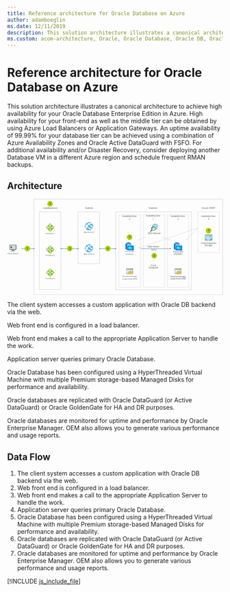 ```yaml
---
title: Reference architecture for Oracle Database on Azure
author: adamboeglin
ms.date: 12/11/2019
description: This solution architecture illustrates a canonical architecture to achieve high availability for your Oracle Database Enterprise Edition in Azure. High availability for your front-end as well as the middle tier can be obtained by using Azure Load Balancers or Application Gateways. An uptime availability of 99.99% for your database tier can be achieved using a combination of Azure Availability Zones and Oracle Active DataGuard with FSFO. For additional availability and/or Disaster Recovery, consider deploying another Database VM in a different Azure region and schedule frequent RMAN backups.
ms.custom: acom-architecture, Oracle, Oracle Database, Oracle DB, Oracle on Azure, Oracle DB architecture, interactive-diagram
---
```

# Reference architecture for Oracle Database on Azure

This solution architecture illustrates a canonical architecture to achieve high availability for your Oracle Database Enterprise Edition in Azure. High availability for your front-end as well as the middle tier can be obtained by using Azure Load Balancers or Application Gateways. An uptime availability of 99.99% for your database tier can be achieved using a combination of Azure Availability Zones and Oracle Active DataGuard with FSFO. For additional availability and/or Disaster Recovery, consider deploying another Database VM in a different Azure region and schedule frequent RMAN backups.


## Architecture

<svg class="architecture-diagram" aria-labelledby="reference-architecture-for-oracle-database-on-azure" height="507px" viewbox="0 0 1139 507" width="1139px" xmlns="https://www.w3.org/2000/svg" xmlns:xlink="https://www.w3.org/1999/xlink"><title id="reference-architecture-for-oracle-database-on-azure">Reference architecture for Oracle Database on Azure</title><desc>This solution architecture illustrates a canonical architecture to achieve high availability for your Oracle Database Enterprise Edition in Azure. High availability for your front-end as well as the middle tier can be obtained by using Azure Load Balancers or Application Gateways. An uptime availability of 99.99% for your database tier can be achieved using a combination of Azure Availability Zones and Oracle Active DataGuard with FSFO. For additional availability and/or Disaster Recovery, consider deploying another Database VM in a different Azure region and schedule frequent RMAN backups.</desc><g fill="none" fill-rule="evenodd" stroke="none" stroke-width="1"><g id="Group" transform="translate(-12.000000, -11.000000)"><polygon points="0 533.821 1159.641 533.821 1159.641 0 0 0"></polygon><polygon points="182.286 488.767 295.554 488.767 295.554 78.906 182.286 78.906" stroke="#9F9F9F" stroke-linecap="round"></polygon><polygon points="387.21 352.096 500.478 352.096 500.478 78.906 387.21 78.906" stroke="#9F9F9F" stroke-linecap="round"></polygon><polyline points="715.1863 476.6644 715.1863 477.1644 714.6863 477.1644" stroke="#9F9F9F" stroke-linecap="round"></polyline><path d="M711.6629,477.1644 L604.3189,477.1644" stroke="#9F9F9F" stroke-dasharray="1.008,3.024" stroke-linecap="round"></path><polyline points="602.8074 477.1644 602.3074 477.1644 602.3074 476.6644" stroke="#9F9F9F" stroke-linecap="round"></polyline><path d="M602.3074,473.6732 L602.3074,96.3072" stroke="#9F9F9F" stroke-dasharray="0.997,2.991" stroke-linecap="round"></path><polyline points="602.3074 94.8119 602.3074 94.3119 602.8074 94.3119" stroke="#9F9F9F" stroke-linecap="round"></polyline><path d="M605.8314,94.3119 L713.1744,94.3119" stroke="#9F9F9F" stroke-dasharray="1.008,3.024" stroke-linecap="round"></path><polyline points="714.6863 94.3119 715.1863 94.3119 715.1863 94.8119" stroke="#9F9F9F" stroke-linecap="round"></polyline><path d="M715.1863,97.8031 L715.1863,475.1681" stroke="#9F9F9F" stroke-dasharray="0.997,2.991" stroke-linecap="round"></path><polyline points="843.8631 476.6644 843.8631 477.1644 843.3631 477.1644" stroke="#9F9F9F" stroke-linecap="round"></polyline><path d="M840.3397,477.1644 L732.9957,477.1644" stroke="#9F9F9F" stroke-dasharray="1.008,3.024" stroke-linecap="round"></path><polyline points="731.4842 477.1644 730.9842 477.1644 730.9842 476.6644" stroke="#9F9F9F" stroke-linecap="round"></polyline><path d="M730.9842,473.6732 L730.9842,96.3072" stroke="#9F9F9F" stroke-dasharray="0.997,2.991" stroke-linecap="round"></path><polyline points="730.9842 94.8119 730.9842 94.3119 731.4842 94.3119" stroke="#9F9F9F" stroke-linecap="round"></polyline><path d="M734.5076,94.3119 L841.8516,94.3119" stroke="#9F9F9F" stroke-dasharray="1.008,3.024" stroke-linecap="round"></path><polyline points="843.3631 94.3119 843.8631 94.3119 843.8631 94.8119" stroke="#9F9F9F" stroke-linecap="round"></polyline><path d="M843.8631,97.8031 L843.8631,475.1691" stroke="#9F9F9F" stroke-dasharray="0.997,2.991" stroke-linecap="round"></path><polyline points="970.6942 476.6644 970.6942 477.1644 970.1942 477.1644" stroke="#9F9F9F" stroke-linecap="round"></polyline><path d="M967.1697,477.1644 L859.8267,477.1644" stroke="#9F9F9F" stroke-dasharray="1.008,3.024" stroke-linecap="round"></path><polyline points="858.3143 477.1644 857.8143 477.1644 857.8143 476.6644" stroke="#9F9F9F" stroke-linecap="round"></polyline><path d="M857.8143,473.6732 L857.8143,96.3072" stroke="#9F9F9F" stroke-dasharray="0.997,2.991" stroke-linecap="round"></path><polyline points="857.8143 94.8119 857.8143 94.3119 858.3143 94.3119" stroke="#9F9F9F" stroke-linecap="round"></polyline><path d="M861.3387,94.3119 L968.6827,94.3119" stroke="#9F9F9F" stroke-dasharray="1.008,3.024" stroke-linecap="round"></path><polyline points="970.1942 94.3119 970.6942 94.3119 970.6942 94.8119" stroke="#9F9F9F" stroke-linecap="round"></polyline><path d="M970.6942,97.8031 L970.6942,475.1681" stroke="#9F9F9F" stroke-dasharray="0.997,2.991" stroke-linecap="round"></path><text fill="#525252" font-family="SegoeUI-Semibold, Segoe UI" font-size="9.7454" font-weight="500"><tspan x="417.3347" y="189.251957">A</tspan><tspan letter-spacing="-0.0048727" x="423.877632" y="189.251957">p</tspan><tspan x="429.744744" y="189.251957">p Se</tspan><tspan letter-spacing="0.39079054" x="448.778728" y="189.251957">r</tspan><tspan letter-spacing="-0.0730905" x="453.166655" y="189.251957">v</tspan><tspan x="457.961506" y="189.251957">er1</tspan></text><text fill="#525252" font-family="SegoeUI-Semibold, Segoe UI" font-size="9.7454" font-weight="500"><tspan x="215.595175" y="196.249154">F</tspan><tspan letter-spacing="-0.08381044" x="220.491667" y="196.249154">r</tspan><tspan x="223.929144" y="196.249154">o</tspan><tspan letter-spacing="0.00584724" x="229.748784" y="196.249154">n</tspan><tspan x="235.441035" y="196.249154">t</tspan><tspan letter-spacing="-0.0048727" x="238.962322" y="196.249154">E</tspan><tspan x="244.001455" y="196.249154">nd 1</tspan></text><text fill="#525252" font-family="SegoeUI-Semibold, Segoe UI" font-size="9.7454" font-weight="500"><tspan x="214.854524" y="312.24865">F</tspan><tspan letter-spacing="-0.08381044" x="219.751017" y="312.24865">r</tspan><tspan x="223.188493" y="312.24865">o</tspan><tspan letter-spacing="0.00584724" x="229.008134" y="312.24865">n</tspan><tspan x="234.700384" y="312.24865">tEnd 2</tspan></text><text fill="#525252" font-family="SegoeUI-Semibold, Segoe UI" font-size="9.7454" font-weight="500"><tspan x="12.4230754" y="302.24987">Client </tspan><tspan letter-spacing="-0.2290169" x="40.6314402" y="302.24987">S</tspan><tspan x="45.4749802" y="302.24987">ys</tspan><tspan letter-spacing="-0.0535997" x="54.6303267" y="302.24987">t</tspan><tspan x="58.0409121" y="302.24987">em</tspan></text><text fill="#525252" font-family="SegoeUI-Semibold, Segoe UI" font-size="9.7454" font-weight="500"><tspan x="214.854524" y="433.247536">F</tspan><tspan letter-spacing="-0.08381044" x="219.751017" y="433.247536">r</tspan><tspan x="223.188493" y="433.247536">o</tspan><tspan letter-spacing="0.00584724" x="229.008134" y="433.247536">n</tspan><tspan x="234.700384" y="433.247536">tEnd 3</tspan></text><text fill="#525252" font-family="SegoeUI-Semibold, Segoe UI" font-size="9.7454" font-weight="500"><tspan x="416.59405" y="303.984551">A</tspan><tspan letter-spacing="-0.0048727" x="423.136982" y="303.984551">pp</tspan><tspan x="434.871205" y="303.984551"> Se</tspan><tspan letter-spacing="0.39176508" x="448.033205" y="303.984551">r</tspan><tspan letter-spacing="-0.0730905" x="452.422107" y="303.984551">v</tspan><tspan x="457.216958" y="303.984551">er2</tspan></text><text fill="#525252" font-family="SegoeUI-Semibold, Segoe UI" font-size="9.7454" font-weight="500"><tspan x="635.670642" y="291.987963">Oracle SB1</tspan></text><text fill="#525252" font-family="SegoeUI-Semibold, Segoe UI" font-size="9.7454" font-weight="500"><tspan x="638.165464" y="303.682443">(prima</tspan><tspan letter-spacing="0.39176508" x="667.144705" y="303.682443">r</tspan><tspan x="671.533607" y="303.682443">y)</tspan></text><text fill="#525252" font-family="SegoeUI-Semibold, Segoe UI" font-size="9.7454" font-weight="500"><tspan x="620.438581" y="423.200029">P</tspan><tspan letter-spacing="-0.08478498" x="626.134501" y="423.200029">r</tspan><tspan x="629.571003" y="423.200029">emium </tspan><tspan letter-spacing="-0.27676936" x="662.923302" y="423.200029">S</tspan><tspan letter-spacing="-0.0535997" x="667.671505" y="423.200029">t</tspan><tspan x="671.08209" y="423.200029">orage</tspan></text><text fill="#525252" font-family="SegoeUI-Semibold, Segoe UI" font-size="9.7454" font-weight="500"><tspan x="619.464041" y="434.894509">usin</tspan><tspan letter-spacing="-0.0048727" x="637.584395" y="434.894509">g</tspan><tspan x="643.451506" y="434.894509"> Oracle ASM</tspan></text><text fill="#525252" font-family="SegoeUI-Semibold, Segoe UI" font-size="10.2341" font-weight="500" letter-spacing="-0.27427388"><tspan x="755.1484" y="266.944247">R</tspan><tspan x="760.975609" y="266.944247">edo </tspan><tspan letter-spacing="-0.29167185" x="781.503774" y="266.944247">S</tspan><tspan x="786.48906" y="266.944247">t</tspan><tspan letter-spacing="-0.08801326" x="790.186928" y="266.944247">r</tspan><tspan x="793.796783" y="266.944247">eam</tspan></text><text fill="#525252" font-family="SegoeUI-Semibold, Segoe UI" font-size="10.2341" font-weight="500"><tspan x="770.417677" y="364.976691">Acti</tspan><tspan letter-spacing="-0.07675575" x="788.472269" y="364.976691">v</tspan><tspan x="793.507566" y="364.976691">e</tspan></text><text fill="#525252" font-family="SegoeUI-Semibold, Segoe UI" font-size="10.2341" font-weight="500"><tspan x="760.183577" y="377.257611">Data</tspan><tspan letter-spacing="-0.00511705" x="781.906054" y="377.257611">g</tspan><tspan x="788.067382" y="377.257611">ua</tspan><tspan letter-spacing="-0.08801326" x="799.38086" y="377.257611">r</tspan><tspan x="802.990715" y="377.257611">d</tspan></text><text fill="#525252" font-family="SegoeUI-Semibold, Segoe UI" font-size="10.2341" font-weight="500" letter-spacing="-0.11462192"><tspan x="754.309204" y="196.154978">F</tspan><tspan x="759.216687" y="196.154978">SFQ O</tspan><tspan letter-spacing="-0.00511705" x="788.214969" y="196.154978">b</tspan><tspan x="794.376297" y="196.154978">se</tspan><tspan letter-spacing="0.41038741" x="804.225619" y="196.154978">r</tspan><tspan letter-spacing="-0.07675575" x="808.833586" y="196.154978">v</tspan><tspan x="813.868883" y="196.154978">er</tspan></text><text fill="#525252" font-family="SegoeUI-Semibold, Segoe UI" font-size="10.2341" font-weight="500"><tspan x="888.355446" y="293.573376">Oracle DB2</tspan></text><text fill="#525252" font-family="SegoeUI-Semibold, Segoe UI" font-size="10.2341" font-weight="500"><tspan x="892.377447" y="305.854296">(stan</tspan><tspan letter-spacing="-0.00511705" x="915.19929" y="305.854296">db</tspan><tspan x="927.521946" y="305.854296">y)</tspan></text><text fill="#525252" font-family="SegoeUI-Semibold, Segoe UI" font-size="10.2341" font-weight="500"><tspan x="1036.12562" y="247.80648">Oracle En</tspan><tspan letter-spacing="-0.05628755" x="1079.99532" y="247.80648">t</tspan><tspan x="1083.57694" y="247.80648">er</tspan><tspan letter-spacing="-0.00511705" x="1092.80162" y="247.80648">p</tspan><tspan x="1098.96295" y="247.80648">rise</tspan></text><text fill="#525252" font-family="SegoeUI-Semibold, Segoe UI" font-size="10.2341" font-weight="500"><tspan x="1054.97683" y="260.0874">Mana</tspan><tspan letter-spacing="-0.00511705" x="1081.09177" y="260.0874">g</tspan><tspan x="1087.2531" y="260.0874">er</tspan></text><text fill="#525252" font-family="SegoeUI-Semibold, Segoe UI" font-size="10.2341" font-weight="500"><tspan x="874.027706" y="424.324237">P</tspan><tspan letter-spacing="-0.08903667" x="880.009257" y="424.324237">r</tspan><tspan x="883.618089" y="424.324237">emium </tspan><tspan letter-spacing="-0.28962503" x="918.642897" y="424.324237">S</tspan><tspan letter-spacing="-0.05628755" x="923.63023" y="424.324237">t</tspan><tspan x="927.211845" y="424.324237">ora</tspan><tspan letter-spacing="-0.00511705" x="942.453058" y="424.324237">g</tspan><tspan x="948.614386" y="424.324237">e</tspan></text><text fill="#525252" font-family="SegoeUI-Semibold, Segoe UI" font-size="10.2341" font-weight="500"><tspan x="873.004296" y="436.605157">usin</tspan><tspan letter-spacing="-0.00511705" x="892.033325" y="436.605157">g</tspan><tspan x="898.194653" y="436.605157"> Oracle ASM</tspan></text><text fill="#525252" font-family="SegoeUI-Semibold, Segoe UI" font-size="10.2341" font-weight="500"><tspan x="773.017139" y="283.206232">(sync)</tspan></text><text fill="#525252" font-family="SegoeUI-Semibold, Segoe UI" font-size="10.2341" font-weight="500" letter-spacing="-0.21593951"><tspan x="620.191323" y="105.808343">A</tspan><tspan letter-spacing="-0.16681583" x="626.626549" y="105.808343">v</tspan><tspan x="631.481838" y="105.808343">aila</tspan><tspan letter-spacing="-0.00511705" x="647.512596" y="105.808343">b</tspan><tspan x="653.673924" y="105.808343">ility Zone</tspan></text><text fill="#525252" font-family="SegoeUI-Semibold, Segoe UI" font-size="12.4275" font-weight="500"><tspan x="423.9194" y="62.4330541">S</tspan><tspan letter-spacing="0.0074565" x="430.685348" y="62.4330541">u</tspan><tspan letter-spacing="-0.00621375" x="437.944203" y="62.4330541">b</tspan><tspan x="445.426043" y="62.4330541">net</tspan></text><text fill="#525252" font-family="SegoeUI-Semibold, Segoe UI" font-size="12.4275" font-weight="500"><tspan x="201.330447" y="62.4330541">L</tspan><tspan letter-spacing="-0.144159" x="207.404631" y="62.4330541">o</tspan><tspan x="214.536142" y="62.4330541">a</tspan><tspan letter-spacing="-0.00621375" x="221.022957" y="62.4330541">d</tspan><tspan letter-spacing="-0.1516155" x="228.504798" y="62.4330541">b</tspan><tspan x="235.695602" y="62.4330541">alancer</tspan></text><text fill="#525252" font-family="SegoeUI-Semibold, Segoe UI" font-size="10.2341" font-weight="500"><tspan x="655.9062" y="121.608247">0</tspan></text><text fill="#525252" font-family="SegoeUI-Semibold, Segoe UI" font-size="10.2341" font-weight="500" letter-spacing="-0.21593951"><tspan x="1037.15713" y="105.806797">A</tspan><tspan letter-spacing="-0.16681583" x="1043.59235" y="105.806797">v</tspan><tspan x="1048.44764" y="105.806797">aila</tspan><tspan letter-spacing="-0.00511705" x="1064.4784" y="105.806797">b</tspan><tspan x="1070.63973" y="105.806797">ility Zone</tspan></text><text fill="#525252" font-family="SegoeUI-Semibold, Segoe UI" font-size="10.2341" font-weight="500"><tspan x="1072.88437" y="121.608247">0</tspan></text><text fill="#525252" font-family="SegoeUI-Semibold, Segoe UI" font-size="10.2341" font-weight="500" letter-spacing="-0.21593951"><tspan x="745.106616" y="104.629876">A</tspan><tspan letter-spacing="-0.16681583" x="751.541842" y="104.629876">v</tspan><tspan x="756.397131" y="104.629876">aila</tspan><tspan letter-spacing="-0.00511705" x="772.427889" y="104.629876">b</tspan><tspan x="778.589217" y="104.629876">ility Zone</tspan></text><text fill="#525252" font-family="SegoeUI-Semibold, Segoe UI" font-size="13.3133" font-weight="500"><tspan x="760.0439" y="61.8769709">Subnet</tspan></text><text fill="#525252" font-family="SegoeUI-Semibold, Segoe UI" font-size="13.3133" font-weight="500"><tspan x="1039.98266" y="61.8769709">Azu</tspan><tspan letter-spacing="-0.11449438" x="1062.87139" y="61.8769709">r</tspan><tspan x="1067.56737" y="61.8769709">e VN</tspan><tspan letter-spacing="0.05990985" x="1097.05425" y="61.8769709">E</tspan><tspan x="1104.06984" y="61.8769709">T</tspan></text><text fill="#525252" font-family="SegoeUI-Semibold, Segoe UI" font-size="10.2341" font-weight="500"><tspan x="780.7832" y="121.608247">1</tspan></text><text fill="#525252" font-family="SegoeUI-Semibold, Segoe UI" font-size="10.2341" font-weight="500" letter-spacing="-0.21593951"><tspan x="875.684009" y="105.806797">A</tspan><tspan letter-spacing="-0.16681583" x="882.119235" y="105.806797">v</tspan><tspan x="886.974524" y="105.806797">aila</tspan><tspan letter-spacing="-0.00511705" x="903.005282" y="105.806797">b</tspan><tspan x="909.16661" y="105.806797">ility Zone</tspan></text><text fill="#525252" font-family="SegoeUI-Semibold, Segoe UI" font-size="10.2341" font-weight="500"><tspan x="911.411252" y="121.608247">2</tspan></text><path d="M443.9422,176.2132 C455.8052,176.2132 465.4232,166.5012 465.4232,154.5222 C465.4232,142.5412 455.8052,132.8302 443.9422,132.8302 C432.0782,132.8302 422.4612,142.5412 422.4612,154.5222 C422.4612,166.5012 432.0782,176.2132 443.9422,176.2132" fill="#FFFFFF"></path><path d="M429.8299,148.7298 C430.9889,148.3088 432.2519,148.2038 433.4109,148.5198 C433.6209,148.2038 433.9369,147.9928 434.1469,147.6768 C436.1479,145.5718 438.2539,143.7808 440.1489,142.5178 C437.8329,140.0958 435.8319,137.6738 434.3579,135.1468 C433.0949,135.7788 431.8309,136.5148 430.6729,137.3578 C429.8299,138.0948 429.0929,138.7268 428.3559,139.5688 C428.0399,141.2538 427.9349,144.6238 429.8299,148.7298" fill="#59B3D8"></path><path d="M443.2015,140.6224 C449.0985,137.4634 454.2575,137.4634 457.6275,137.8854 C453.7315,134.6204 448.7825,132.9354 443.8335,132.9354 C441.6215,132.9354 439.4105,133.2514 437.1995,133.9884 C439.2005,136.3054 441.2015,138.5164 443.2015,140.6224" fill="#59B3D8"></path><path d="M426.8821,158.8382 C425.0921,156.4162 425.0921,153.2582 426.8821,150.9412 C425.4081,147.3602 425.5131,144.4122 426.0401,142.3072 C421.0901,149.5722 420.8801,159.3642 426.1451,166.8412 C426.2501,164.6302 426.5661,162.1032 427.4081,159.3642 C427.1981,159.2602 427.0921,159.0492 426.8821,158.8382" fill="#59B3D8"></path><path d="M447.2034,144.7279 C449.7304,147.2549 452.1524,149.5719 454.3634,151.4669 C456.3644,150.3089 458.8914,150.8349 460.3654,152.6249 C461.4184,153.9949 461.5244,155.6789 460.9974,157.0479 C462.6824,158.4169 463.8404,159.2589 464.6824,159.8909 C466.3674,153.6789 465.2094,146.7289 460.9974,141.2529 C460.8924,141.1479 460.7864,141.0429 460.7864,140.9379 C460.3654,141.0429 454.8904,140.6219 447.2034,144.7279" fill="#59B3D8"></path><path d="M459.5233,159.2582 C457.5223,160.8382 454.5743,160.4172 452.9943,158.4162 C451.9413,156.9422 451.8363,155.1522 452.4683,153.5722 C449.7303,151.4662 446.8873,149.0442 444.1493,146.6222 C444.0443,146.5182 444.0443,146.5182 443.9393,146.4122 C444.0443,146.5182 444.0443,146.5182 444.1493,146.6222 C442.3593,147.7802 440.4643,149.3612 438.4633,151.1512 C438.2523,151.3622 437.9373,151.6772 437.7263,151.8882 C438.7793,153.9932 438.6743,156.5212 437.4103,158.4162 C437.8323,158.7322 438.1473,159.0482 438.5683,159.3632 C440.5693,160.9442 442.5703,162.2072 444.3603,163.2602 C446.2553,162.1022 448.6773,162.4172 450.0463,164.2072 C450.4673,164.7342 450.6783,165.3652 450.7833,165.8922 C456.1533,167.4722 460.0493,166.9452 461.4183,166.6292 C462.4713,165.1552 463.2083,163.5752 463.8403,161.8912 C462.9983,161.3642 461.6293,160.4172 459.5233,158.9432 C459.7333,159.0482 459.6283,159.1542 459.5233,159.2582" fill="#59B3D8"></path><path d="M449.5223,170.3148 C447.6263,171.7898 444.9943,171.3678 443.5203,169.4728 C442.8883,168.5248 442.5723,167.4718 442.6783,166.4188 C440.5723,165.3658 438.4663,164.1018 436.3603,162.4178 C435.7283,161.8908 435.2013,161.4698 434.5703,160.9438 C433.6223,161.3648 432.5693,161.4698 431.5163,161.4698 C430.0423,165.3658 429.8313,168.9468 430.0423,171.2628 C433.9383,174.5268 438.8873,176.2108 443.8363,176.2108 C448.4693,176.2108 452.9973,174.7378 456.8933,171.7898 C457.5253,171.2628 458.1573,170.7358 458.7883,170.2098 C456.5773,170.2098 453.7343,170.1048 450.4703,169.3678 C450.2593,169.5778 449.9433,169.9998 449.5223,170.3148" fill="#59B3D8"></path><path d="M443.9422,292.9007 C455.8052,292.9007 465.4232,283.1887 465.4232,271.2097 C465.4232,259.2287 455.8052,249.5177 443.9422,249.5177 C432.0782,249.5177 422.4612,259.2287 422.4612,271.2097 C422.4612,283.1887 432.0782,292.9007 443.9422,292.9007" fill="#FFFFFF"></path><path d="M429.8299,265.4173 C430.9889,264.9963 432.2519,264.8913 433.4109,265.2063 C433.6209,264.8913 433.9369,264.6803 434.1469,264.3643 C436.1479,262.2583 438.2539,260.4683 440.1489,259.2043 C437.8329,256.7823 435.8319,254.3603 434.3579,251.8343 C433.0949,252.4663 431.8309,253.2023 430.6729,254.0453 C429.8299,254.7823 429.0929,255.4143 428.3559,256.2563 C428.0399,257.9413 427.9349,261.3113 429.8299,265.4173" fill="#59B3D8"></path><path d="M443.2015,257.3099 C449.0985,254.1509 454.2575,254.1509 457.6275,254.5719 C453.7315,251.3079 448.7825,249.6229 443.8335,249.6229 C441.6215,249.6229 439.4105,249.9389 437.1995,250.6759 C439.2005,252.9929 441.2015,255.2039 443.2015,257.3099" fill="#59B3D8"></path><path d="M426.8821,275.5257 C425.0921,273.1037 425.0921,269.9457 426.8821,267.6287 C425.4081,264.0477 425.5131,261.0997 426.0401,258.9947 C421.0901,266.2597 420.8801,276.0517 426.1451,283.5287 C426.2501,281.3177 426.5661,278.7907 427.4081,276.0517 C427.1981,275.9477 427.0921,275.7367 426.8821,275.5257" fill="#59B3D8"></path><path d="M447.2034,261.4154 C449.7304,263.9424 452.1524,266.2594 454.3634,268.1544 C456.3644,266.9964 458.8914,267.5224 460.3654,269.3124 C461.4184,270.6824 461.5244,272.3664 460.9974,273.7354 C462.6824,275.1044 463.8404,275.9464 464.6824,276.5784 C466.3674,270.3664 465.2094,263.4164 460.9974,257.9404 C460.8924,257.8354 460.7864,257.7294 460.7864,257.6254 C460.3654,257.7294 454.8904,257.3094 447.2034,261.4154" fill="#59B3D8"></path><path d="M459.5233,275.9457 C457.5223,277.5257 454.5743,277.1037 452.9943,275.1037 C451.9413,273.6297 451.8363,271.8397 452.4683,270.2597 C449.7303,268.1537 446.8873,265.7317 444.1493,263.3097 C444.0443,263.2047 444.0443,263.2047 443.9393,263.0997 C444.0443,263.2047 444.0443,263.2047 444.1493,263.3097 C442.3593,264.4677 440.4643,266.0487 438.4633,267.8387 C438.2523,268.0497 437.9373,268.3647 437.7263,268.5757 C438.7793,270.6807 438.6743,273.2087 437.4103,275.1037 C437.8323,275.4197 438.1473,275.7357 438.5683,276.0507 C440.5693,277.6317 442.5703,278.8937 444.3603,279.9477 C446.2553,278.7897 448.6773,279.1047 450.0463,280.8947 C450.4673,281.4217 450.6783,282.0527 450.7833,282.5797 C456.1533,284.1597 460.0493,283.6327 461.4183,283.3167 C462.4713,281.8427 463.2083,280.2627 463.8403,278.5787 C462.9983,278.0517 461.6293,277.1037 459.5233,275.6307 C459.7333,275.7357 459.6283,275.8417 459.5233,275.9457" fill="#59B3D8"></path><path d="M449.5223,287.0023 C447.6263,288.4773 444.9943,288.0553 443.5203,286.1603 C442.8883,285.2123 442.5723,284.1593 442.6783,283.1063 C440.5723,282.0533 438.4663,280.7893 436.3603,279.1053 C435.7283,278.5783 435.2013,278.1573 434.5703,277.6313 C433.6223,278.0523 432.5693,278.1573 431.5163,278.1573 C430.0423,282.0533 429.8313,285.6333 430.0423,287.9503 C433.9383,291.2143 438.8873,292.8983 443.8363,292.8983 C448.4693,292.8983 452.9973,291.4253 456.8933,288.4773 C457.5253,287.9503 458.1573,287.4233 458.7883,286.8973 C456.5773,286.8973 453.7343,286.7913 450.4703,286.0553 C450.2593,286.2653 449.9433,286.6873 449.5223,287.0023" fill="#59B3D8"></path><path d="M643.1077,407.8089 L675.1697,407.8089 C675.8807,407.8089 676.5207,407.3109 676.5207,406.4579 L676.5207,382.9269 L642.8947,382.3589 L643.1077,407.8089 Z" fill="#A0A1A2"></path><path d="M643.676,397.999 L652.633,397.999 L652.633,392.596 L643.676,392.596 L643.676,397.999 Z M654.339,390.677 L654.339,385.274 L663.296,385.274 L663.296,386.838 L666.922,382.928 L640.974,382.928 L640.974,384.137 L640.974,386.483 L640.974,406.459 C640.974,407.17 641.685,407.81 642.325,407.81 L643.818,407.81 L646.163,405.25 L643.676,405.25 L643.676,399.848 L651.211,399.848 L654.339,396.506 L654.339,392.596 L657.965,392.596 L659.742,390.677 L654.339,390.677 Z" fill="#BABBBC"></path><path d="M675.1673,377.5248 L670.7593,377.5248 L665.7123,382.9268 L676.5183,382.9268 L676.5183,378.8758 C676.5183,378.1648 676.0203,377.5248 675.1673,377.5248" fill="#7A7A7A"></path><path d="M671.9691,377.5248 L642.3241,377.5248 C641.6851,377.5248 640.9741,378.1648 640.9741,378.8758 L640.9741,382.9268 L666.9221,382.9268 L671.9691,377.5248 Z" fill="#9E9E9E"></path><path d="M640.9739,406.4593 C640.9739,407.1703 641.4719,407.8103 642.3249,407.8103 C641.6849,407.8103 640.9739,407.1703 640.9739,406.4593" fill="#A0A1A2"></path><path d="M642.3245,377.5248 C641.4715,377.5248 640.9735,378.1648 640.9735,378.8758 C640.9735,378.1648 641.6845,377.5248 642.3245,377.5248" fill="#7A7A7A"></path><polygon fill="#FFFFFF" points="663.2967 390.6771 663.2967 386.8381 659.7417 390.6771"></polygon><polygon fill="#FFFFFF" points="654.3387 385.2728 654.3387 390.6758 659.7417 390.6758 663.2957 386.8368 663.2957 385.2728"></polygon><polygon fill="#FCD116" points="654.3387 398.0004 663.2957 398.0004 663.2957 392.5974 657.9637 392.5974 654.3387 396.5074"></polygon><polygon fill="#FADC6A" points="654.3387 396.5072 657.9637 392.5972 654.3387 392.5972"></polygon><polygon fill="#FFFFFF" points="643.675 398 652.633 398 652.633 392.597 643.675 392.597"></polygon><polygon fill="#FCD116" points="652.6321 405.2504 652.6321 399.8484 651.2101 399.8484 646.1631 405.2504"></polygon><polygon fill="#FADC6A" points="643.6756 405.2504 646.1636 405.2504 651.2116 399.8484 643.6756 399.8484"></polygon><polygon fill="#FCD116" points="665.001 397.998 673.959 397.998 673.959 392.595 665.001 392.595"></polygon><polygon fill="#FFFFFF" points="665.001 390.677 673.959 390.677 673.959 385.275 665.001 385.275"></polygon><polygon fill="#FFFFFF" points="643.675 398 652.633 398 652.633 392.597 643.675 392.597"></polygon><polygon fill="#FCD116" points="654.339 405.25 663.296 405.25 663.296 399.848 654.339 399.848"></polygon><polygon fill="#FCD116" points="665.001 405.25 673.959 405.25 673.959 399.848 665.001 399.848"></polygon><polygon fill="#FFFFFF" points="643.675 390.676 652.633 390.676 652.633 385.273 643.675 385.273"></polygon><path d="M898.6151,407.8089 L930.6771,407.8089 C931.3871,407.8089 932.0271,407.3109 932.0271,406.4579 L932.0271,382.9269 L898.4021,382.3589 L898.6151,407.8089 Z" fill="#A0A1A2"></path><path d="M899.182,397.999 L908.139,397.999 L908.139,392.596 L899.182,392.596 L899.182,397.999 Z M909.846,390.677 L909.846,385.274 L918.804,385.274 L918.804,386.838 L922.429,382.928 L896.481,382.928 L896.481,384.137 L896.481,386.483 L896.481,406.459 C896.481,407.17 897.192,407.81 897.832,407.81 L899.325,407.81 L901.671,405.25 L899.182,405.25 L899.182,399.848 L906.718,399.848 L909.846,396.506 L909.846,392.596 L913.471,392.596 L915.249,390.677 L909.846,390.677 Z" fill="#BABBBC"></path><path d="M930.6746,377.5248 L926.2666,377.5248 L921.2196,382.9268 L932.0256,382.9268 L932.0256,378.8758 C932.0256,378.1648 931.5276,377.5248 930.6746,377.5248" fill="#7A7A7A"></path><path d="M927.4764,377.5248 L897.8314,377.5248 C897.1924,377.5248 896.4814,378.1648 896.4814,378.8758 L896.4814,382.9268 L922.4284,382.9268 L927.4764,377.5248 Z" fill="#9E9E9E"></path><path d="M896.4813,406.4593 C896.4813,407.1703 896.9783,407.8103 897.8323,407.8103 C897.1923,407.8103 896.4813,407.1703 896.4813,406.4593" fill="#A0A1A2"></path><path d="M897.8318,377.5248 C896.9778,377.5248 896.4808,378.1648 896.4808,378.8758 C896.4808,378.1648 897.1918,377.5248 897.8318,377.5248" fill="#7A7A7A"></path><polygon fill="#FFFFFF" points="918.8035 390.6771 918.8035 386.8381 915.2485 390.6771"></polygon><polygon fill="#FFFFFF" points="909.8455 385.2728 909.8455 390.6758 915.2485 390.6758 918.8025 386.8368 918.8025 385.2728"></polygon><polygon fill="#FCD116" points="909.8455 398.0004 918.8025 398.0004 918.8025 392.5974 913.4715 392.5974 909.8455 396.5074"></polygon><polygon fill="#FADC6A" points="909.8455 396.5072 913.4715 392.5972 909.8455 392.5972"></polygon><polygon fill="#FFFFFF" points="899.182 398 908.14 398 908.14 392.597 899.182 392.597"></polygon><polygon fill="#FCD116" points="908.1395 405.2504 908.1395 399.8484 906.7175 399.8484 901.6695 405.2504"></polygon><polygon fill="#FADC6A" points="899.1824 405.2504 901.6704 405.2504 906.7184 399.8484 899.1824 399.8484"></polygon><polygon fill="#FCD116" points="920.509 397.998 929.466 397.998 929.466 392.595 920.509 392.595"></polygon><polygon fill="#FFFFFF" points="920.509 390.677 929.466 390.677 929.466 385.275 920.509 385.275"></polygon><polygon fill="#FFFFFF" points="899.182 398 908.14 398 908.14 392.597 899.182 392.597"></polygon><polygon fill="#FCD116" points="909.846 405.25 918.803 405.25 918.803 399.848 909.846 399.848"></polygon><polygon fill="#FCD116" points="920.509 405.25 929.466 405.25 929.466 399.848 920.509 399.848"></polygon><polygon fill="#FFFFFF" points="899.182 390.676 908.14 390.676 908.14 385.273 899.182 385.273"></polygon><path d="M1059.406,230.9554 L1093.777,230.9554 C1094.64,230.9554 1095.346,230.2414 1095.346,229.3704 L1095.346,204.8024 L1083.356,204.8024 L1059.406,230.9554 Z" fill="#59B4D9"></path><path d="M1056.1091,204.8021 L1056.1091,207.1791 L1056.1091,229.3701 C1056.1091,230.2411 1056.8151,230.9551 1057.6781,230.9551 L1059.4051,230.9551 L1083.3561,204.8021 L1056.1091,204.8021 Z" fill="#59B4D9"></path><path d="M1056.1091,204.8021 L1056.1091,207.1791 L1056.1091,229.3701 C1056.1091,230.2411 1056.8151,230.9551 1057.6781,230.9551 L1059.4051,230.9551 L1083.3561,204.8021 L1056.1091,204.8021 Z" fill="#7DC3DF"></path><polygon fill="#A0A1A2" points="1083.573 204.5648 1056.109 204.5648 1056.109 204.8028 1083.356 204.8028"></polygon><path d="M1090.6355,200.1254 C1090.6355,199.1744 1089.9295,198.4614 1088.9885,198.4614 C1088.0465,198.4614 1087.3395,199.1744 1087.3395,200.1254 L1087.3395,216.8484 L1084.1225,216.8484 C1083.8095,214.9454 1082.8665,213.1224 1081.4545,211.6164 C1079.5715,209.7154 1077.1385,208.6854 1074.4705,208.6854 C1071.8805,208.6854 1069.3695,209.7154 1067.4875,211.6164 C1066.8595,212.2514 1066.8595,213.2814 1067.4875,213.9944 C1068.1145,214.6284 1069.1345,214.6284 1069.8405,213.9944 C1071.0965,212.7274 1072.7435,212.0924 1074.4705,212.0924 C1076.1975,212.0924 1077.8455,212.8064 1079.1005,213.9944 C1081.6905,216.6094 1081.6905,220.8104 1079.1005,223.3464 C1077.8455,224.6144 1076.1975,225.2484 1074.4705,225.2484 C1072.7435,225.2484 1071.0965,224.5354 1069.8405,223.3464 C1069.2125,222.7124 1068.1935,222.7124 1067.4875,223.3464 C1066.8595,223.9794 1066.8595,225.0114 1067.4875,225.7244 C1069.3695,227.6264 1071.8025,228.6564 1074.4705,228.6564 C1077.0605,228.6564 1079.5715,227.6264 1081.4545,225.7244 C1083.0245,224.1394 1083.8875,222.2364 1084.2005,220.1764 L1088.9885,220.1764 C1089.9295,220.1764 1090.6355,219.4634 1090.6355,218.5124 L1090.6355,200.1254 Z" fill="#FFFFFF"></path><path d="M1074.4714,214.5492 C1072.9024,214.5492 1071.5684,215.5002 1070.9404,216.8482 L1064.1134,216.8482 L1064.1134,200.1252 C1064.1134,199.1742 1063.4074,198.4612 1062.4654,198.4612 C1061.6024,198.4612 1060.8964,199.2532 1060.8964,200.1252 L1060.8964,218.5122 C1060.8964,219.4632 1061.6024,220.1762 1062.5434,220.1762 L1071.0184,220.1762 C1071.6464,221.5242 1072.9804,222.4752 1074.5494,222.4752 C1076.7464,222.4752 1078.4734,220.7312 1078.4734,218.5122 C1078.3954,216.2922 1076.5904,214.5492 1074.4714,214.5492" fill="#FFFFFF"></path><path d="M1093.7742,197.1937 L1090.3222,197.1937 L1083.3552,204.8017 L1095.3432,204.8017 L1095.3432,198.7787 C1095.3432,197.9067 1094.6382,197.1937 1093.7742,197.1937" fill="#A0A1A2"></path><path d="M1057.6785,197.1937 C1056.8155,197.1937 1056.1095,197.9067 1056.1095,198.7787 L1056.1095,204.8017 L1083.3565,204.8017 L1090.3245,197.1937 L1057.6785,197.1937 Z" fill="#B3B4B5"></path><path d="M907.5027,253.4838 L907.5027,244.5378 L892.4717,244.5378 L892.4717,274.1568 C892.4717,276.2128 895.5737,278.0258 900.1687,278.9928 L900.1687,253.4838 L907.5027,253.4838 Z" fill="#0072C6"></path><polygon fill="#2D88CB" points="907.7449 244.5375 907.5029 244.5375 907.5029 253.4835 923.0579 253.4835 923.0579 244.5375"></polygon><path d="M923.0574,244.5365 C923.0574,247.5585 916.2064,250.0985 907.7854,250.0985 C899.3624,250.0985 892.4714,247.6805 892.4714,244.5365 C892.4714,241.5145 899.3224,238.9745 907.7444,238.9745 C916.1664,238.9745 923.0574,241.5145 923.0574,244.5365" fill="#FFFFFF"></path><path d="M919.9559,244.2943 C919.9559,246.2693 914.4759,247.9213 907.7859,247.9213 C901.0969,247.9213 895.6159,246.2693 895.6159,244.2943 C895.6159,242.2383 901.0969,240.5863 907.7859,240.5863 C914.4759,240.5863 919.9559,242.2383 919.9559,244.2943" fill="#0072C6"></path><path d="M917.4149,246.5101 C919.0669,245.8651 919.9529,245.1001 919.9529,244.2941 C919.9529,242.2391 914.4729,240.5861 907.7829,240.5861 C901.0939,240.5861 895.5729,242.2391 895.5729,244.2941 C895.5729,245.1001 896.5399,245.9471 898.1119,246.5101 C900.3279,245.6231 903.8339,245.1001 907.7429,245.1001 C911.6919,245.0601 915.1979,245.6231 917.4149,246.5101" fill="#2D88CB"></path><polygon fill="#0078D4" points="901.542 282.133 936.037 282.133 936.037 255.576 901.542 255.576"></polygon><polygon fill="#50E6FF" points="901.542 258.441 936.037 258.441 936.037 254.854 901.542 254.854"></polygon><path d="M922.8162,266.055 L922.8162,263.516 L906.9792,263.516 L906.9792,274.961 L913.2652,274.961 L917.1342,278.951 C917.2142,279.031 917.4172,278.951 917.3762,278.789 L916.8522,274.92 L918.8272,274.92 C918.3432,274.034 918.0612,273.027 918.0612,271.979 C918.1012,269.077 920.1162,266.659 922.8162,266.055" fill="#50E6FF"></path><path d="M925.3563,267.0619 L925.3563,266.6189 C925.0343,266.5379 924.6303,266.5379 924.2283,266.5379 C921.2063,266.5379 918.6673,268.9969 918.6673,272.0989 C918.6673,275.2019 921.1253,277.6609 924.2283,277.6609 C924.7923,277.6609 925.3963,277.5799 925.9203,277.3779 L923.0993,274.6379 L923.9063,273.1469 L925.3963,273.1469 C925.9603,273.1469 926.4443,272.6639 926.4443,272.0989 C926.4443,271.5349 925.9603,271.0509 925.3963,271.0509 L920.7223,271.0509 L923.1403,268.3919 L923.1403,269.6009 L925.3563,269.6009 C926.7663,269.6009 927.8543,270.7289 927.8543,272.0989 C927.8543,273.4689 926.7263,274.5969 925.3563,274.5969 L927.3713,276.5719 C928.7823,275.5649 929.6683,273.9129 929.6683,272.0989 C929.6683,270.5679 929.0233,269.1579 928.0163,268.1899 L926.3233,268.1899 C925.7993,268.0689 925.3563,267.6259 925.3563,267.0619" fill="#50E6FF"></path><path d="M926.7225,267.1029 C926.5615,267.1029 926.4815,267.0629 926.4415,266.9419 C926.4005,266.9009 926.4005,266.8609 926.4005,266.7399 C926.4005,266.5389 926.5615,266.4169 926.7225,266.4169 C926.9245,266.4169 927.0445,266.5789 927.0445,266.7399 C927.0445,266.9009 926.9245,267.0629 926.7225,267.1029 L926.7225,267.1029 Z M930.9135,261.4609 L927.9725,264.4029 L926.4415,264.4029 C926.1595,264.4029 925.9165,264.6449 925.9165,264.9259 L925.9165,266.6599 L925.9165,266.9819 C925.9165,267.2639 926.1595,267.5049 926.4415,267.5049 L927.6495,267.5049 L928.4555,267.5049 C928.7385,267.5049 928.9795,267.2639 928.9795,266.9819 L928.9795,265.0469 L928.9795,265.0069 L929.3015,265.0069 L929.7855,264.5239 L929.7855,263.9589 L929.9475,263.7979 L930.5105,263.7979 L930.8325,263.4759 L930.8325,262.8319 L931.2765,262.3879 L931.6795,262.3879 L931.6795,261.4199 L930.9135,261.4199 L930.9135,261.4609 Z" fill="#50E6FF"></path><path d="M926.7225,267.1029 C926.6825,267.0629 926.5215,267.0229 926.4405,266.9419 C926.4805,267.0229 926.5615,267.1029 926.7225,267.1029" fill="#50E6FF"></path><path d="M651.9954,253.4838 L651.9954,244.5378 L636.9644,244.5378 L636.9644,274.1568 C636.9644,276.2128 640.0674,278.0258 644.6614,278.9928 L644.6614,253.4838 L651.9954,253.4838 Z" fill="#0072C6"></path><polygon fill="#2D88CB" points="652.2376 244.5375 651.9956 244.5375 651.9956 253.4835 667.5506 253.4835 667.5506 244.5375"></polygon><path d="M667.5506,244.5365 C667.5506,247.5585 660.6996,250.0985 652.2776,250.0985 C643.8556,250.0985 636.9646,247.6805 636.9646,244.5365 C636.9646,241.5145 643.8156,238.9745 652.2376,238.9745 C660.6596,238.9745 667.5506,241.5145 667.5506,244.5365" fill="#FFFFFF"></path><path d="M664.449,244.2943 C664.449,246.2693 658.969,247.9213 652.279,247.9213 C645.59,247.9213 640.109,246.2693 640.109,244.2943 C640.109,242.2383 645.59,240.5863 652.279,240.5863 C658.969,240.5863 664.449,242.2383 664.449,244.2943" fill="#0072C6"></path><path d="M661.9075,246.5101 C663.5595,245.8651 664.4465,245.1001 664.4465,244.2941 C664.4465,242.2391 658.9655,240.5861 652.2765,240.5861 C645.5865,240.5861 640.0665,242.2391 640.0665,244.2941 C640.0665,245.1001 641.0325,245.9471 642.6045,246.5101 C644.8215,245.6231 648.3265,245.1001 652.2365,245.1001 C656.1855,245.0601 659.6915,245.6231 661.9075,246.5101" fill="#2D88CB"></path><polygon fill="#0078D4" points="646.035 282.133 680.53 282.133 680.53 255.576 646.035 255.576"></polygon><polygon fill="#50E6FF" points="646.035 258.441 680.53 258.441 680.53 254.854 646.035 254.854"></polygon><path d="M667.3094,266.055 L667.3094,263.516 L651.4724,263.516 L651.4724,274.961 L657.7584,274.961 L661.6274,278.951 C661.7074,279.031 661.9094,278.951 661.8694,278.789 L661.3454,274.92 L663.3194,274.92 C662.8364,274.034 662.5544,273.027 662.5544,271.979 C662.5944,269.077 664.6094,266.659 667.3094,266.055" fill="#50E6FF"></path><path d="M669.8489,267.0619 L669.8489,266.6189 C669.5269,266.5379 669.1239,266.5379 668.7209,266.5379 C665.6989,266.5379 663.1599,268.9969 663.1599,272.0989 C663.1599,275.2019 665.6179,277.6609 668.7209,277.6609 C669.2849,277.6609 669.8899,277.5799 670.4129,277.3779 L667.5929,274.6379 L668.3979,273.1469 L669.8899,273.1469 C670.4529,273.1469 670.9369,272.6639 670.9369,272.0989 C670.9369,271.5349 670.4529,271.0509 669.8899,271.0509 L665.2149,271.0509 L667.6329,268.3919 L667.6329,269.6009 L669.8489,269.6009 C671.2599,269.6009 672.3479,270.7289 672.3479,272.0989 C672.3479,273.4689 671.2199,274.5969 669.8489,274.5969 L671.8639,276.5719 C673.2749,275.5649 674.1609,273.9129 674.1609,272.0989 C674.1609,270.5679 673.5159,269.1579 672.5089,268.1899 L670.8159,268.1899 C670.2919,268.0689 669.8489,267.6259 669.8489,267.0619" fill="#50E6FF"></path><path d="M671.2156,267.1029 C671.0546,267.1029 670.9736,267.0629 670.9336,266.9419 C670.8936,266.9009 670.8936,266.8609 670.8936,266.7399 C670.8936,266.5389 671.0546,266.4169 671.2156,266.4169 C671.4176,266.4169 671.5376,266.5789 671.5376,266.7399 C671.5376,266.9009 671.4176,267.0629 671.2156,267.1029 L671.2156,267.1029 Z M675.4066,261.4609 L672.4656,264.4029 L670.9336,264.4029 C670.6516,264.4029 670.4096,264.6449 670.4096,264.9259 L670.4096,266.6599 L670.4096,266.9819 C670.4096,267.2639 670.6516,267.5049 670.9336,267.5049 L672.1426,267.5049 L672.9486,267.5049 C673.2306,267.5049 673.4726,267.2639 673.4726,266.9819 L673.4726,265.0469 L673.4726,265.0069 L673.7946,265.0069 L674.2786,264.5239 L674.2786,263.9589 L674.4396,263.7979 L675.0036,263.7979 L675.3256,263.4759 L675.3256,262.8319 L675.7696,262.3879 L676.1726,262.3879 L676.1726,261.4199 L675.4066,261.4199 L675.4066,261.4609 Z" fill="#50E6FF"></path><path d="M671.2151,267.1029 C671.1751,267.0629 671.0141,267.0229 670.9331,266.9419 C670.9731,267.0229 671.0541,267.1029 671.2151,267.1029" fill="#50E6FF"></path><path d="M793.2977,142.969076 C789.4927,142.9751 785.8407,144.4651 783.1177,147.1231 C780.3967,149.7811 778.8187,153.3951 778.7207,157.1981 C780.8147,156.0991 783.2037,155.6961 785.5427,156.0461 C787.8807,156.3971 790.0477,157.4831 791.7277,159.1471 C793.4067,160.8121 794.5137,162.9681 794.8857,165.3031 C795.2567,167.6391 794.8747,170.0321 793.7957,172.1361 C797.6227,172.0111 801.2477,170.3861 803.8887,167.6121 C806.5277,164.8371 807.9717,161.1361 807.9057,157.3071 C807.8407,153.4781 806.2727,149.8281 803.5387,147.1451 C800.8057,144.4621 797.1267,142.9621 793.2977,142.969076" fill="#FFFFFF"></path><path d="M794.1346,172.766 C797.3086,169.984 800.6936,165.572 800.6936,157.575 C800.6936,149.577 797.3626,144.991 794.1036,142.364 L792.7836,143.661 C795.8326,146.119 798.6536,149.51 798.6536,157.576 C798.6536,165.672 795.7376,168.901 792.7556,171.511 L794.1346,172.766 Z" fill="#3898C5"></path><polygon fill="#3898C5" points="779.661 158.482 807.105 158.482 807.105 156.653 779.661 156.653"></polygon><path d="M793.3846,150.7279 C788.8836,150.7279 784.8186,149.4719 782.3916,147.6019 L781.2936,148.6999 C784.0006,150.8739 788.4016,152.2949 793.3846,152.2949 C798.3676,152.2949 802.7696,150.8739 805.4756,148.6989 L804.3776,147.6019 C801.9516,149.4719 797.8866,150.7279 793.3846,150.7279" fill="#3898C5"></path><path d="M775.1834,172.3129 L766.5464,180.9489 C766.0944,181.4079 765.8424,182.0269 765.845374,182.6699 C765.8474,183.3149 766.1044,183.9309 766.5594,184.3869 C767.0154,184.8419 767.6314,185.0989 768.2764,185.100926 C768.9194,185.1039 769.5384,184.8519 769.9974,184.3999 L778.6384,175.7689 L775.1834,172.3129 Z" fill="#7A7B7B"></path><path d="M771.7947,175.7015 C772.6987,177.0755 773.8747,178.2515 775.2487,179.1565 L777.5077,176.8965 L774.0527,173.4455 L771.7947,175.7015 Z" fill="#1D1D1D"></path><path d="M783.6453,174.7533 C787.9383,174.7533 791.4173,171.2733 791.4173,166.9803 C791.4173,162.6873 787.9383,159.2073 783.6453,159.2073 C779.3523,159.2073 775.8733,162.6873 775.8733,166.9803 C775.8733,171.2733 779.3523,174.7533 783.6453,174.7533" fill="#FFFFFF"></path><path d="M783.8846,176.5668 C789.1306,176.5668 793.3846,172.3138 793.3846,167.0668 C793.3846,161.8198 789.1306,157.5668 783.8846,157.5668 C778.6376,157.5668 774.3846,161.8198 774.3846,167.0668 C774.3846,172.3138 778.6376,176.5668 783.8846,176.5668" fill="#FFFFFF"></path><path d="M788.1346,156.7679 C788.3206,149.2839 791.0426,146.0339 793.9846,143.6609 L792.6646,142.3639 C789.6076,144.8299 786.4846,149.0269 786.1136,156.1469 C786.8066,156.2889 787.4826,156.4969 788.1346,156.7679" fill="#3898C5"></path><path d="M794.201,162.8656 C794.408,163.3796 794.577,163.9086 794.706,164.4476 C798.673,164.6666 802.189,165.8416 804.381,167.5266 L805.477,166.4296 C802.921,164.3746 798.845,163.0096 794.201,162.8656" fill="#3898C5"></path><path d="M793.3865,142.1058 C789.2875,142.1108 785.3595,143.7418 782.4605,146.6388 C779.5625,149.5378 777.9325,153.4668 777.9265,157.5658 C777.9265,157.5968 777.9315,157.6278 777.9325,157.6608 C778.5585,157.2628 779.2235,156.9298 779.9155,156.6658 C780.0875,154.0768 781.0025,151.5918 782.5495,149.5088 C784.0965,147.4248 786.2115,145.8328 788.6405,144.9188 C791.0695,144.0058 793.7095,143.8128 796.2455,144.3618 C798.7825,144.9098 801.1075,146.1768 802.9425,148.0118 C804.7765,149.8468 806.0435,152.1718 806.5925,154.7088 C807.1405,157.2448 806.9465,159.8848 806.0325,162.3138 C805.1195,164.7438 803.5265,166.8578 801.4435,168.4048 C799.3605,169.9518 796.8745,170.8658 794.2855,171.0378 C794.0215,171.7278 793.6885,172.3908 793.2915,173.0158 C793.3245,173.0158 793.3555,173.0208 793.3865,173.0208 C797.4875,173.0208 801.4195,171.3918 804.3185,168.4928 C807.2175,165.5938 808.8465,161.6618 808.8465,157.5608 C808.8465,153.4608 807.2175,149.5288 804.3185,146.6288 C801.4195,143.7298 797.4875,142.1018 793.3865,142.1018 L793.3865,142.1058 Z" fill="#3898C5"></path><polygon fill="#7FBA00" points="782.66 172.2484 780.874 166.9734 779.503 169.6784 776.973 169.6784 776.973 168.3224 778.65 168.3224 781.126 163.4464 782.65 167.9504 784.831 161.4394 786.617 166.7044 788.286 163.5214 790.791 163.5214 790.791 164.8934 789.07 164.8934 786.361 170.2314 784.835 165.7334"></polygon><path d="M777.4002,170.0795 C777.4002,164.4655 781.3122,160.5795 786.9002,160.5795 C788.5732,160.5805 790.2152,161.0255 791.6592,161.8695 C790.9302,160.6095 789.9212,159.5335 788.7112,158.7255 C787.5002,157.9175 786.1202,157.3985 784.6762,157.2095 C783.2332,157.0195 781.7652,157.1655 780.3872,157.6335 C779.0082,158.1005 777.7562,158.8805 776.7272,159.9095 C775.6982,160.9385 774.9192,162.1905 774.4512,163.5695 C773.9832,164.9475 773.8372,166.4155 774.0272,167.8585 C774.2162,169.3025 774.7352,170.6825 775.5442,171.8925 C776.3512,173.1035 777.4272,174.1125 778.6872,174.8415 C777.8432,173.3955 777.4002,171.7525 777.4002,170.0795" fill="#3898C5"></path><path d="M783.8856,175.9632 C782.1256,175.9632 780.4066,175.4422 778.9436,174.4652 C777.4806,173.4872 776.3406,172.0982 775.6666,170.4732 C774.9936,168.8482 774.8176,167.0592 775.1606,165.3332 C775.5036,163.6082 776.3506,162.0232 777.5946,160.7782 C778.8386,159.5342 780.4226,158.6882 782.1486,158.3442 C783.8736,158.0002 785.6616,158.1762 787.2876,158.8492 C788.9126,159.5222 790.3026,160.6612 791.2806,162.1242 C792.2586,163.5872 792.7806,165.3062 792.7816,167.0662 C792.7816,168.2342 792.5506,169.3912 792.1036,170.4702 C791.6566,171.5492 791.0016,172.5292 790.1756,173.3562 C789.3496,174.1822 788.3686,174.8372 787.2896,175.2832 C786.2106,175.7312 785.0536,175.9612 783.8856,175.9612 L783.8856,175.9632 Z M783.8856,155.0612 C781.5106,155.0612 779.1906,155.7652 777.2156,157.0832 C775.2406,158.4022 773.7026,160.2772 772.7936,162.4712 C771.8856,164.6652 771.6476,167.0782 772.1116,169.4072 C772.5736,171.7362 773.7176,173.8752 775.3966,175.5552 C777.0746,177.2342 779.2146,178.3772 781.5436,178.8402 C783.8716,179.3032 786.2856,179.0662 788.4796,178.1562 C790.6736,177.2482 792.5476,175.7092 793.8666,173.7352 C795.1866,171.7612 795.8906,169.4402 795.8906,167.0662 C795.8906,163.8812 794.6256,160.8282 792.3746,158.5762 C790.1226,156.3252 787.0696,155.0612 783.8856,155.0612 L783.8856,155.0612 Z" fill="#7A7B7B"></path><polygon fill="#EBEBEB" points="26.191 277.002 57.573 277.002 57.573 254.583 26.191 254.583"></polygon><path d="M47.4197,279.2484 L46.5607,279.2484 L38.0547,279.2484 L37.6107,279.2484 C38.7897,283.4424 37.2067,284.0444 30.2707,284.0444 L30.2707,286.2394 L39.0907,286.2394 L45.5317,286.2394 L53.8557,286.2394 L53.8557,284.0444 C46.9197,284.0444 46.2387,283.4444 47.4197,279.2484" fill="#7A7A7A"></path><path d="M57.9222,252.6849 L57.9372,252.6849 L57.9222,252.6849 L25.9902,252.6849 C25.5232,252.6849 25.1012,252.8719 24.7652,253.1649 C25.1012,252.8719 25.5232,252.6849 25.9892,252.6849 L57.9222,252.6849 Z" fill="#707070"></path><path d="M57.9422,252.6859 L54.6602,255.4819 L57.2832,255.4819 L57.2832,276.4529 L30.0332,276.4529 L26.7482,279.2489 L57.9202,279.2489 C59.0032,279.2489 60.0992,278.2829 60.0992,277.1979 L60.0992,254.7539 C60.0992,253.6659 59.0182,252.6999 57.9422,252.6859" fill="#3E3E3E"></path><path d="M24.0286,277.1986 L24.0286,254.7556 C24.0286,254.1326 24.3186,253.5546 24.7636,253.1666 C24.3186,253.5546 24.0286,254.1326 24.0286,254.7566 L24.0286,277.1986 C24.0286,278.2846 24.9036,279.2516 25.9876,279.2516 L26.7476,279.2516 L26.7486,279.2506 L25.9886,279.2506 C24.9036,279.2506 24.0286,278.2836 24.0286,277.1986" fill="#FFFFFF"></path><path d="M26.7615,276.4525 L26.7615,255.4815 L54.6595,255.4815 L57.9425,252.6855 C57.9395,252.6855 57.9375,252.6845 57.9345,252.6845 L57.9205,252.6845 L25.9885,252.6845 C25.5215,252.6845 25.0995,252.8725 24.7625,253.1655 C24.3185,253.5535 24.0285,254.1325 24.0285,254.7545 L24.0285,277.1965 C24.0285,278.2825 24.9035,279.2495 25.9885,279.2495 L26.7475,279.2495 L30.0325,276.4525 L26.7615,276.4525 Z" fill="#707070"></path><polygon fill="#9FA0A1" points="30.274 286.24 53.858 286.24 53.858 284.043 30.274 284.043"></polygon><path d="M42.5765,254.2064 C42.5765,254.4914 42.3475,254.7234 42.0645,254.7234 C41.7805,254.7234 41.5535,254.4914 41.5535,254.2064 C41.5535,253.9214 41.7805,253.6904 42.0645,253.6904 C42.3475,253.6904 42.5765,253.9214 42.5765,254.2064" fill="#B7D332"></path><polygon fill="#0078D4" points="44.027 261.703 54.714 261.703 54.714 260.975 44.027 260.975"></polygon><polygon fill="#0078D4" points="44.027 265.72 54.714 265.72 54.714 264.992 44.027 264.992"></polygon><polygon fill="#0078D4" points="44.027 269.738 54.714 269.738 54.714 269.01 44.027 269.01"></polygon><path d="M29.2415,265.3255 C29.2415,268.6535 31.9175,271.3515 35.2205,271.3515 C36.6345,271.3515 37.9305,270.8545 38.9535,270.0285 L35.2205,265.3255 L29.2415,265.3255 Z" fill="#3C3C41"></path><path d="M35.2205,265.3255 L38.9535,260.6225 C37.9305,259.7965 36.6345,259.2995 35.2205,259.2995 C31.9175,259.2995 29.2415,261.9975 29.2415,265.3255 L35.2205,265.3255 Z" fill="#75757A"></path><path d="M38.9456,260.6224 L35.2126,265.3254 L35.2126,265.3264 L38.9456,270.0294 C40.3136,268.9254 41.1916,267.2294 41.1916,265.3254 C41.1916,263.4224 40.3136,261.7264 38.9456,260.6224" fill="#50E6FF"></path><path d="M238.9212,182.5209 C237.8882,182.5209 236.9162,182.1189 236.1872,181.3879 L219.0942,164.2959 C218.3742,163.5759 217.9622,162.5809 217.9622,161.5619 C217.9622,160.5439 218.3742,159.5479 219.0942,158.8299 L236.1872,141.7379 C236.9172,141.0059 237.8882,140.6039 238.9212,140.6039 C239.9532,140.6039 240.9242,141.0059 241.6542,141.7379 L258.7452,158.8299 C259.4772,159.5569 259.8782,160.5289 259.8782,161.5619 C259.8782,162.5959 259.4772,163.5679 258.7442,164.2979 L241.6542,181.3879 C240.9252,182.1189 239.9532,182.5209 238.9212,182.5209" fill="#7FBA00"></path><path d="M234.5125,161.2777 C234.5125,158.8477 236.4905,156.8707 238.9205,156.8707 C239.3675,156.8707 239.7905,156.9577 240.1985,157.0817 L246.9765,147.0587 L241.6545,141.7377 C240.9245,141.0067 239.9525,140.6037 238.9215,140.6037 C237.8885,140.6037 236.9185,141.0067 236.1885,141.7377 L219.0955,158.8297 C218.3745,159.5487 217.9615,160.5447 217.9615,161.5617 C217.9615,161.9157 218.0285,162.2597 218.1225,162.5977 C218.1885,162.8307 218.2735,163.0547 218.3815,163.2727 C218.5665,163.6457 218.7965,163.9987 219.0955,164.2967 L228.7725,173.9737 L235.5005,164.0257 C234.8915,163.2687 234.5125,162.3217 234.5125,161.2777" fill="#9EC84B"></path><path d="M256.1995,161.2777 L250.6555,155.7347 L250.6555,159.6487 L244.7745,159.6427 C244.2065,157.6167 242.6165,156.0147 240.5955,155.4347 L240.5955,149.8267 L244.4635,149.8267 L238.9195,144.2827 L233.3765,149.8267 L237.2425,149.8267 L237.2425,155.4337 C235.2245,156.0137 233.6375,157.6107 233.0665,159.6317 L227.1825,159.6277 L227.1825,155.7567 L221.6385,161.2997 L227.1825,166.8427 L227.1825,162.9287 L233.0695,162.9347 C233.6415,164.9527 235.2265,166.5437 237.2425,167.1227 L237.2425,171.0087 C236.4045,171.6197 235.1235,172.9027 235.1235,174.3957 C235.1235,176.4757 236.8275,178.1687 238.9075,178.1687 C240.9875,178.1687 242.6885,176.4757 242.6885,174.3957 C242.6885,172.9197 241.4335,171.6517 240.5955,171.0317 L240.5955,167.1227 C242.6065,166.5457 244.1915,164.9577 244.7665,162.9457 L250.6555,162.9507 L250.6555,166.8217 L256.1995,161.2777 Z" fill="#FFFFFF"></path><path d="M238.9183,156.8705 C236.4883,156.8705 234.5103,158.8485 234.5103,161.2775 C234.5103,163.7085 236.4883,165.6855 238.9183,165.6855 C241.3493,165.6855 243.3263,163.7095 243.3263,161.2775 C243.3263,158.8475 241.3493,156.8705 238.9183,156.8705" fill="#59B4D9"></path><path d="M234.5106,161.2777 C234.5106,162.3217 234.8906,163.2687 235.4986,164.0247 L240.1966,157.0817 C239.7886,156.9577 239.3656,156.8707 238.9186,156.8707 C236.4886,156.8707 234.5106,158.8477 234.5106,161.2777" fill="#59B4D9"></path><path d="M234.5106,161.2777 C234.5106,162.3217 234.8906,163.2687 235.4986,164.0247 L240.1966,157.0817 C239.7886,156.9577 239.3656,156.8707 238.9186,156.8707 C236.4886,156.8707 234.5106,158.8477 234.5106,161.2777" fill="#83C6DF"></path><path d="M238.9212,299.1156 C237.8882,299.1156 236.9162,298.7136 236.1872,297.9826 L219.0942,280.8906 C218.3742,280.1706 217.9622,279.1766 217.9622,278.1566 C217.9622,277.1386 218.3742,276.1436 219.0942,275.4246 L236.1872,258.3326 C236.9172,257.6016 237.8882,257.1986 238.9212,257.1986 C239.9532,257.1986 240.9242,257.6016 241.6542,258.3326 L258.7452,275.4246 C259.4772,276.1516 259.8782,277.1236 259.8782,278.1566 C259.8782,279.1906 259.4772,280.1626 258.7442,280.8926 L241.6542,297.9826 C240.9252,298.7136 239.9532,299.1156 238.9212,299.1156" fill="#7FBA00"></path><path d="M234.5125,277.8724 C234.5125,275.4424 236.4905,273.4654 238.9205,273.4654 C239.3675,273.4654 239.7905,273.5524 240.1985,273.6764 L246.9765,263.6534 L241.6545,258.3324 C240.9245,257.6014 239.9525,257.1984 238.9215,257.1984 C237.8885,257.1984 236.9185,257.6014 236.1885,258.3324 L219.0955,275.4244 C218.3745,276.1434 217.9615,277.1394 217.9615,278.1564 C217.9615,278.5104 218.0285,278.8554 218.1225,279.1924 C218.1885,279.4254 218.2735,279.6494 218.3815,279.8674 C218.5665,280.2414 218.7965,280.5934 219.0955,280.8914 L228.7725,290.5684 L235.5005,280.6204 C234.8915,279.8634 234.5125,278.9164 234.5125,277.8724" fill="#9EC84B"></path><path d="M256.1995,277.8724 L250.6555,272.3294 L250.6555,276.2434 L244.7745,276.2374 C244.2065,274.2114 242.6165,272.6094 240.5955,272.0294 L240.5955,266.4214 L244.4635,266.4214 L238.9195,260.8774 L233.3765,266.4214 L237.2425,266.4214 L237.2425,272.0284 C235.2245,272.6084 233.6375,274.2054 233.0665,276.2264 L227.1825,276.2224 L227.1825,272.3514 L221.6385,277.8944 L227.1825,283.4374 L227.1825,279.5244 L233.0695,279.5294 C233.6415,281.5474 235.2265,283.1384 237.2425,283.7174 L237.2425,287.6034 C236.4045,288.2144 235.1235,289.4974 235.1235,290.9904 C235.1235,293.0704 236.8275,294.7634 238.9075,294.7634 C240.9875,294.7634 242.6885,293.0704 242.6885,290.9904 C242.6885,289.5144 241.4335,288.2464 240.5955,287.6264 L240.5955,283.7174 C242.6065,283.1404 244.1915,281.5524 244.7665,279.5404 L250.6555,279.5454 L250.6555,283.4164 L256.1995,277.8724 Z" fill="#FFFFFF"></path><path d="M238.9183,273.4652 C236.4883,273.4652 234.5103,275.4432 234.5103,277.8722 C234.5103,280.3032 236.4883,282.2802 238.9183,282.2802 C241.3493,282.2802 243.3263,280.3042 243.3263,277.8722 C243.3263,275.4422 241.3493,273.4652 238.9183,273.4652" fill="#59B4D9"></path><path d="M234.5106,277.8724 C234.5106,278.9164 234.8906,279.8634 235.4986,280.6194 L240.1966,273.6764 C239.7886,273.5524 239.3656,273.4654 238.9186,273.4654 C236.4886,273.4654 234.5106,275.4424 234.5106,277.8724" fill="#59B4D9"></path><path d="M234.5106,277.8724 C234.5106,278.9164 234.8906,279.8634 235.4986,280.6194 L240.1966,273.6764 C239.7886,273.5524 239.3656,273.4654 238.9186,273.4654 C236.4886,273.4654 234.5106,275.4424 234.5106,277.8724" fill="#83C6DF"></path><path d="M238.9212,420.722 C237.8882,420.722 236.9162,420.32 236.1872,419.588 L219.0942,402.496 C218.3742,401.777 217.9622,400.782 217.9622,399.763 C217.9622,398.745 218.3742,397.749 219.0942,397.03 L236.1872,379.939 C236.9172,379.207 237.8882,378.805 238.9212,378.805 C239.9532,378.805 240.9242,379.207 241.6542,379.939 L258.7452,397.03 C259.4772,397.758 259.8782,398.73 259.8782,399.763 C259.8782,400.796 259.4772,401.768 258.7442,402.498 L241.6542,419.588 C240.9252,420.32 239.9532,420.722 238.9212,420.722" fill="#7FBA00"></path><path d="M234.5125,399.4789 C234.5125,397.0479 236.4905,395.0709 238.9205,395.0709 C239.3675,395.0709 239.7905,395.1589 240.1985,395.2829 L246.9765,385.2599 L241.6545,379.9389 C240.9245,379.2079 239.9525,378.8049 238.9215,378.8049 C237.8885,378.8049 236.9185,379.2079 236.1885,379.9389 L219.0955,397.0299 C218.3745,397.7499 217.9615,398.7459 217.9615,399.7629 C217.9615,400.1159 218.0285,400.4609 218.1225,400.7979 C218.1885,401.0319 218.2735,401.2559 218.3815,401.4729 C218.5665,401.8469 218.7965,402.1999 219.0955,402.4969 L228.7725,412.1739 L235.5005,402.2259 C234.8915,401.4699 234.5125,400.5229 234.5125,399.4789" fill="#9EC84B"></path><path d="M256.1995,399.4789 L250.6555,393.9359 L250.6555,397.8489 L244.7745,397.8439 C244.2065,395.8169 242.6165,394.2159 240.5955,393.6359 L240.5955,388.0279 L244.4635,388.0279 L238.9195,382.4839 L233.3765,388.0279 L237.2425,388.0279 L237.2425,393.6349 C235.2245,394.2149 233.6375,395.8109 233.0665,397.8329 L227.1825,397.8289 L227.1825,393.9569 L221.6385,399.4999 L227.1825,405.0429 L227.1825,401.1299 L233.0695,401.1349 C233.6415,403.1539 235.2265,404.7449 237.2425,405.3239 L237.2425,409.2099 C236.4045,409.8209 235.1235,411.1029 235.1235,412.5969 C235.1235,414.6769 236.8275,416.3699 238.9075,416.3699 C240.9875,416.3699 242.6885,414.6769 242.6885,412.5969 C242.6885,411.1199 241.4335,409.8519 240.5955,409.2329 L240.5955,405.3239 C242.6065,404.7469 244.1915,403.1589 244.7665,401.1459 L250.6555,401.1519 L250.6555,405.0229 L256.1995,399.4789 Z" fill="#FFFFFF"></path><path d="M238.9183,395.0707 C236.4883,395.0707 234.5103,397.0487 234.5103,399.4787 C234.5103,401.9097 236.4883,403.8867 238.9183,403.8867 C241.3493,403.8867 243.3263,401.9097 243.3263,399.4787 C243.3263,397.0477 241.3493,395.0707 238.9183,395.0707" fill="#59B4D9"></path><path d="M234.5106,399.4789 C234.5106,400.5229 234.8906,401.4699 235.4986,402.2259 L240.1966,395.2829 C239.7886,395.1589 239.3656,395.0709 238.9186,395.0709 C236.4886,395.0709 234.5106,397.0479 234.5106,399.4789" fill="#59B4D9"></path><path d="M234.5106,399.4789 C234.5106,400.5229 234.8906,401.4699 235.4986,402.2259 L240.1966,395.2829 C239.7886,395.1589 239.3656,395.0709 238.9186,395.0709 C236.4886,395.0709 234.5106,397.0479 234.5106,399.4789" fill="#83C6DF"></path><path d="M297.7054,272.8949 L385.4344,272.8949" stroke="#185A97" stroke-width="1.5"></path><polygon fill="#185A97" points="298.6868 276.2494 292.8778 272.8954 298.6868 269.5404"></polygon><polygon fill="#185A97" points="384.2796 269.5404 390.0886 272.8944 384.2796 276.2494"></polygon><path d="M707.3817,226.7963 L745.4317,211.0093" stroke="#CBCBCB" stroke-linecap="round" stroke-width="1.5"></path><polygon fill="#CBCBCB" points="709.576 229.517 702.924 228.65 707 223.322"></polygon><path d="M869.7762,226.7963 L831.7272,211.0093" stroke="#CBCBCB" stroke-linecap="round" stroke-width="1.5"></path><polygon fill="#CBCBCB" points="867.5828 229.517 874.2338 228.65 870.1578 223.322"></polygon><path d="M960.2352,225.9271 L1018.5,164.5" stroke="#CBCBCB" stroke-linecap="round" stroke-width="1.5"></path><polygon fill="#CBCBCB" points="958.4901 222.8548 957.1731 229.4318 963.5281 227.2858"></polygon><path d="M709.4715,268.9154 L1018.4285,164.3894" stroke="#CBCBCB" stroke-linecap="round" stroke-width="1.5"></path><polygon fill="#CBCBCB" points="709.0604 265.4447 705.0304 270.8067 711.6884 271.6177"></polygon><path d="M718.0379,272.8949 L873.1619,272.8949" stroke="#185A97" stroke-linecap="round" stroke-width="1.5"></path><polygon fill="#185A97" points="872.0076 269.5404 877.8166 272.8944 872.0076 276.2494"></polygon><polygon points="586.258 490.433 985.715 490.433 985.715 78.906 586.258 78.906" stroke="#9F9F9F" stroke-linecap="round"></polygon><polyline points="1132.1677 294.6859 1132.1677 295.1859 1131.6677 295.1859" stroke="#9F9F9F" stroke-linecap="round"></polyline><path d="M1128.6433,295.1859 L1021.2993,295.1859" stroke="#9F9F9F" stroke-dasharray="1.008,3.024" stroke-linecap="round"></path><polyline points="1019.7879 295.1859 1019.2879 295.1859 1019.2879 294.6859" stroke="#9F9F9F" stroke-linecap="round"></polyline><path d="M1019.2879,291.682 L1019.2879,80.908" stroke="#9F9F9F" stroke-dasharray="1.001,3.004" stroke-linecap="round"></path><polyline points="1019.2879 79.4056 1019.2879 78.9056 1019.7879 78.9056" stroke="#9F9F9F" stroke-linecap="round"></polyline><path d="M1022.8113,78.9056 L1130.1553,78.9056" stroke="#9F9F9F" stroke-dasharray="1.008,3.024" stroke-linecap="round"></path><polyline points="1131.6677 78.9056 1132.1677 78.9056 1132.1677 79.4056" stroke="#9F9F9F" stroke-linecap="round"></polyline><path d="M1132.1677,82.4095 L1132.1677,293.1835" stroke="#9F9F9F" stroke-dasharray="1.001,3.004" stroke-linecap="round"></path><polygon points="153.878 516.867 1149.891 516.867 1149.891 12.331 153.878 12.331" stroke="#9F9F9F" stroke-linecap="round"></polygon><path d="M502.5775,272.8949 L583.9885,272.8949" stroke="#185A97" stroke-width="1.5"></path><polygon fill="#185A97" points="503.5589 276.2494 497.7499 272.8954 503.5589 269.5404"></polygon><polygon fill="#185A97" points="582.8338 269.5404 588.6428 272.8944 582.8338 276.2494"></polygon><path d="M86.1458,272.8949 L152.4968,272.8949" stroke="#185A97" stroke-width="1.5"></path><polygon fill="#185A97" points="151.3426 269.5404 157.1516 272.8944 151.3426 276.2494"></polygon><a class="architecture-tooltip-trigger" href="#"><circle cx="118.5" cy="272.5" fill="#A5CE00" r="14.5"></circle><text fill="#303030" font-family="SegoeUI, Segoe UI" font-size="15" transform="translate(114.49141 278)">1</text></a><a class="architecture-tooltip-trigger" href="#"><circle cx="238.5" cy="36.5" fill="#A5CE00" r="14.5"></circle><text fill="#303030" font-family="SegoeUI, Segoe UI" font-size="15" transform="translate(234.49141 41)">2</text></a><a class="architecture-tooltip-trigger" href="#"><circle cx="342.5" cy="272.5" fill="#A5CE00" r="14.5"></circle><text fill="#303030" font-family="SegoeUI, Segoe UI" font-size="15" transform="translate(339.49141 277)">3</text></a><a class="architecture-tooltip-trigger" href="#"><circle cx="543.5" cy="272.5" fill="#A5CE00" r="14.5"></circle><text fill="#303030" font-family="SegoeUI, Segoe UI" font-size="15" transform="translate(539.49141 277)">4</text></a><a class="architecture-tooltip-trigger" href="#"><circle cx="658.5" cy="212.5" fill="#A5CE00" r="14.5"></circle><text fill="#303030" font-family="SegoeUI, Segoe UI" font-size="15" transform="translate(654.49141 217)">5</text></a><a class="architecture-tooltip-trigger" href="#"><circle cx="788.5" cy="310.5" fill="#A5CE00" r="14.5"></circle><text fill="#303030" font-family="SegoeUI, Segoe UI" font-size="15" transform="translate(784.49141 315)">6</text></a><a class="architecture-tooltip-trigger" href="#"><circle cx="1075.5" cy="178.5" fill="#A5CE00" r="14.5"></circle><text fill="#303030" font-family="SegoeUI, Segoe UI" font-size="15" transform="translate(1072.49141 183)">7</text></a></g></g></svg>
<div class="architecture-tooltip-content" id="architecture-tooltip-1">
<p>The client system accesses a custom application with Oracle DB backend via the web.</p>
</div>
<div class="architecture-tooltip-content" id="architecture-tooltip-2">
<p>Web front end is configured in a load balancer.</p>
</div>
<div class="architecture-tooltip-content" id="architecture-tooltip-3">
<p>Web front end makes a call to the appropriate Application Server to handle the work.</p>
</div>
<div class="architecture-tooltip-content" id="architecture-tooltip-4">
<p>Application server queries primary Oracle Database.</p>
</div>
<div class="architecture-tooltip-content" id="architecture-tooltip-5">
<p>Oracle Database has been configured using a HyperThreaded Virtual Machine with multiple Premium storage-based Managed Disks for performance and availability.</p>
</div>
<div class="architecture-tooltip-content" id="architecture-tooltip-6">
<p>Oracle databases are replicated with Oracle DataGuard (or Active DataGuard) or Oracle GoldenGate for HA and DR purposes.</p>
</div>
<div class="architecture-tooltip-content" id="architecture-tooltip-7">
<p>Oracle databases are monitored for uptime and performance by Oracle Enterprise Manager. OEM also allows you to generate various performance and usage reports.</p>
</div>

## Data Flow
1. The client system accesses a custom application with Oracle DB backend via the web.
1. Web front end is configured in a load balancer.
1. Web front end makes a call to the appropriate Application Server to handle the work.
1. Application server queries primary Oracle Database.
1. Oracle Database has been configured using a HyperThreaded Virtual Machine with multiple Premium storage-based Managed Disks for performance and availability.
1. Oracle databases are replicated with Oracle DataGuard (or Active DataGuard) or Oracle GoldenGate for HA and DR purposes.
1. Oracle databases are monitored for uptime and performance by Oracle Enterprise Manager. OEM also allows you to generate various performance and usage reports.

[!INCLUDE [js_include_file](../../_js/index.md)]
